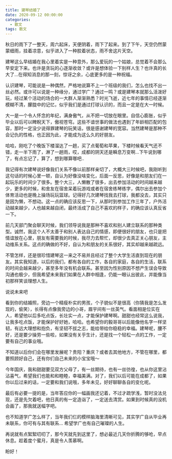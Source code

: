 ```yaml
---
title: 建琴结婚了
date: 2020-09-12 00:00:00
categories:
  - 散文
tags: 散文
---
```


秋日的雨下了一整天，周六起床，天便阴着，雨下了起来。到了下午，天空仍然蒙蒙细雨，挂着凉意，似乎进入了一种胶着状态，雨不舍这片天空。

建琴这么早结婚在我心里着实是一种意外，那么爱玩的一个姑娘，总觉着不会那么早安定下来。也许是贪玩的心逐渐收敛？或许是想体验一下别样人生？也许真的长大了…在得知消息的那一刻，惊讶之余，心底更多的是一种祝福。

认识建琴，可能说是一种偶然，严格地说算不上一个班级的我们，怎么也找不出一丝必然。或许可以说是一种缘分，通过学广？通过一鸣？或是建琴本就那么活泼好玩，经过某个活动的场合的一大群人渐渐熟悉？时光飞逝，近七年的事情已经逐渐模糊不清，朦胧中的记忆，似乎我们是通过打球认识的，而且一定是在大一时候。

大一是一个令人怀念的年纪，满身傲气，从不把一切放在眼里。自信心膨胀，似乎毕业以后可以睥睨天下，傲视苍穹。这些不谙世事的做法也遇到了年龄相匹配的包容，那时一定没少说得罪建琴的玩笑话，很是感谢建琴的宽容。当然建琴是那种不会记仇的性格，也正因为此，才能成为这么久的好朋友。

哈哈，刚吃了个晚饭下楼溜达了一趟，买了点葡萄和苹果，下楼时候看天气还不错，走一半下雨了，淋了一趟雨，哎，成都的阴天还是瞬息万变啊…下午说到哪了，有点忘记了，算了，想到哪算哪吧..

我记得有次建琴说好像我们关系不像以前那样亲切了，大概大三时候吧，我刚听到这句话的时候心里一顿，自认为好像没啥变化，后面一反思，好像是和朋友们在一起玩乐的时间少了很多。整个大三，人懒散了很多，出去参加活动的时间越来越少，更多的时候，和舍友在宿舍呆着玩游戏或者在宿舍练琴练字，偶尔出去参加个体育活动也是晚上操场玩玩篮球。记得好几次建琴找我去打球，我都没去，其实只是因为懒，不想动。这一点的确应该反思一下，从那时到参加工作三年了，户外活动越来越少，人也越来越自闭，最终活成了自己不喜欢的样子，的确应该认真反省一下。

前几天部门聚会聊天时候，我们领导说我是那种不喜欢和别人建立联系的那种类型。诚然，我这个人不太善于和别人表达自己的情感，即便很好的朋友，也只是把情谊放在心里，朋友有需要我的时候，我尽力去帮忙，却很少去真正关心朋友，主动维系关系。这点的确做的不好，自认为和朋友的关系很好，其实却越来越疏远。

不管怎样，还是很珍惜建琴这一来之不易并且经过了整个大学生活直到现在的朋友。其实我知道，以后的我们，都有各自的工作，各自的家庭，各自的生活，联系的时间会越来越少，甚至多年没有机会联系。甚至因为性别原因不想产生误会导致沟通也极少，但我希望未来我们如果在人群中相逢，仍能一眼认出彼此，并能像当初那样笑谈理想人生。

说说未来吧

看到你的结婚照，旁边一个精瘦朴实的男孩，个子貌似不是很高（你猜我是怎么发现的，偷笑），长得有点像我旁边的小哥，眉宇间有一丝英气。看面相是位实在人，希望他以后多吃点饭，长壮实一点，才能保护建琴啊。甜甜也经常这么说我，让我多吃点饭，才能保护好好她，哈哈。也希望你的毅哥哥以后能像他名字一样坚韧，有远大理想和抱负，有坚韧不拔之志，能给带给你稳稳的幸福。建琴呢，腰不好，还是要少操劳一些啦，如果没有关乎生计，还是找一个轻松一点的工作，一定要有自己的事业哦。

不知道以后你们会在哪里发展呢？贵阳？重庆？或者去其他地方，不管在哪里，都要照顾好自己，还有你们自己未来的小宝宝哦～

今年国庆，我和甜甜要见双方父母了，有一丝期待，也有一丝彷徨，也从你这里沾沾喜气，希望我们也能和和睦睦，幸福美满。对了，我们以后可能在成都了，如果你以后过来的话，一定要和我们说哦，多年未见，好好聊聊各自的变化呢。

最后有必要一提的是，当年答应你的一幅画我还记着，不过才疏学浅，暂时没法兑现，还是先欠着吧，他日真的有一定造诣了，一定送去清赏。如果到时候真的没机会画了，那我就送幅字吧。

也不知道学广怎么样了，当年我们仨的模样脑海里清晰可见，其实学广自从毕业再未联系，你可有与其有联系… 希望学广也有自己璀璨的人生。

再说就有点絮絮叨叨了，那今天就先到这里了，想必最近几天你折腾的够呛，早点休息。趁着度个蜜月，真是令人羡慕啊。

盼好！
